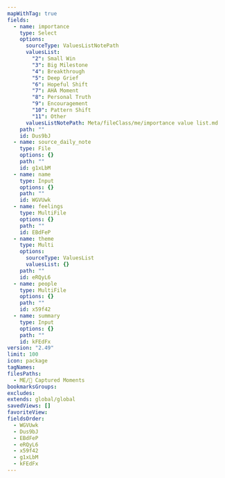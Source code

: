 ```yaml
---
mapWithTag: true
fields:
  - name: importance
    type: Select
    options:
      sourceType: ValuesListNotePath
      valuesList:
        "2": Small Win
        "3": Big Milestone
        "4": Breakthrough
        "5": Deep Grief
        "6": Hopeful Shift
        "7": AHA Moment
        "8": Personal Truth
        "9": Encouragement
        "10": Pattern Shift
        "11": Other
      valuesListNotePath: Meta/fileClass/me/importance value list.md
    path: ""
    id: Dus9bJ
  - name: source_daily_note
    type: File
    options: {}
    path: ""
    id: g1xLbM
  - name: name
    type: Input
    options: {}
    path: ""
    id: WGVUwk
  - name: feelings
    type: MultiFile
    options: {}
    path: ""
    id: EBdFeP
  - name: theme
    type: Multi
    options:
      sourceType: ValuesList
      valuesList: {}
    path: ""
    id: eRQyL6
  - name: people
    type: MultiFile
    options: {}
    path: ""
    id: x59f42
  - name: summary
    type: Input
    options: {}
    path: ""
    id: kFEdFx
version: "2.49"
limit: 100
icon: package
tagNames: 
filesPaths:
  - ME/📝 Captured Moments
bookmarksGroups: 
excludes: 
extends: global/global
savedViews: []
favoriteView: 
fieldsOrder:
  - WGVUwk
  - Dus9bJ
  - EBdFeP
  - eRQyL6
  - x59f42
  - g1xLbM
  - kFEdFx
---
```

